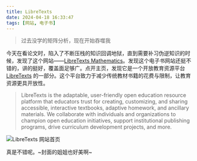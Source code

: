 ```yaml
---
title: LibreTexts
date: 2024-04-18 16:33:47
tags: [网站, 电子书]
---
```


> 过去没学的矩阵分析，现在开始吞噬我

今天在看论文时，陷入了不断压栈的知识回调地狱，直到需要补习伪逆知识的时候，发现了这个网站——[LibreTexts Mathematics](https://math.libretexts.org/)。发现这个电子书网站还挺不错的，讲的挺好，覆盖面足够广。点开主页，发现它是一个开放教育资源平台 [LibreTexts](https://libretexts.org/) 的一部分。这个平台致力于减少传统教材书籍的花费与限制，让教育资源更具开放性。

> LibreTexts is the adaptable, user-friendly open education resource platform that educators trust for creating, customizing, and sharing accessible, interactive textbooks, adaptive homework, and ancillary materials. We collaborate with individuals and organizations to champion open education initiatives, support institutional publishing programs, drive curriculum development projects, and more.

![LibreTexts 网站首页](1.png)

真是不错呢。~封面的姐姐也好美啊~